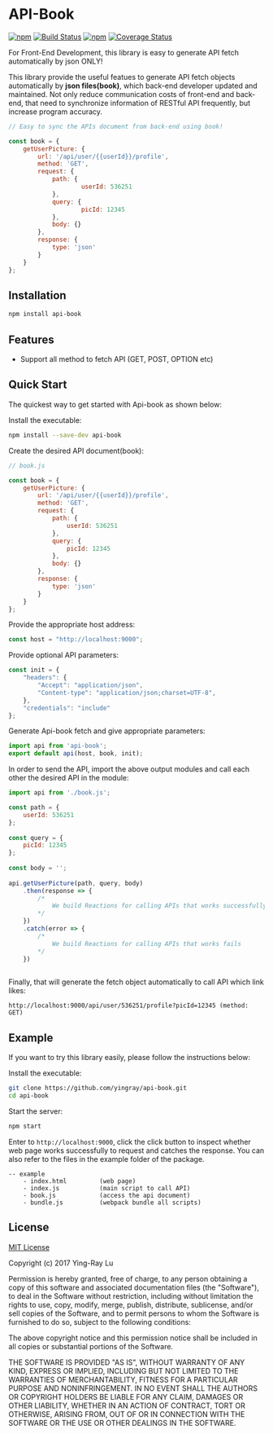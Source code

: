 # API-Book

[![npm](https://img.shields.io/npm/v/api-book.svg)](https://www.npmjs.com/package/api-book)
[![Build Status](https://travis-ci.org/yingray/api-book.svg?branch=master)](https://travis-ci.org/yingray/api-book)
[![npm](https://img.shields.io/npm/dm/api-book.svg)](https://www.npmjs.com/package/api-book)
[![Coverage Status](https://coveralls.io/repos/github/yingray/api-book/badge.svg?branch=master)](https://coveralls.io/github/yingray/api-book?branch=master)

For Front-End Development, this library is easy to generate API fetch automatically by json ONLY!

This library provide the useful featues to generate API fetch objects automatically by **json files(book)**, which back-end developer updated and maintained. Not only reduce communication costs of front-end and back-end, that need to synchronize information of RESTful API frequently, but increase program accuracy.

```js
// Easy to sync the APIs document from back-end using book!

const book = {
    getUserPicture: {
        url: '/api/user/{{userId}}/profile',
        method: 'GET',
        request: {
            path: {
                	userId: 536251
            },
            query: {
            		picId: 12345
            },
            body: {}
        },
        response: {
            type: 'json'
        }
    }
};
```

## Installation

```sh
npm install api-book
```

## Features

* Support all method to fetch API (GET, POST, OPTION etc)


## Quick Start

The quickest way to get started with Api-book as shown below:

Install the executable:

```sh
npm install --save-dev api-book
```

Create the desired API document(book):

```js
// book.js

const book = {
    getUserPicture: {
        url: '/api/user/{{userId}}/profile',
        method: 'GET',
        request: {
            path: {
                userId: 536251
            },
            query: {
            	picId: 12345
            },
            body: {}
        },
        response: {
            type: 'json'
        }
    }
};
```

Provide the appropriate host address:

```js
const host = "http://localhost:9000";
```

Provide optional API parameters:

```js
const init = {
    "headers": {
        "Accept": "application/json",
        "Content-type": "application/json;charset=UTF-8",
    },
    "credentials": "include"
};
```

Generate Api-book fetch and give appropriate parameters:

```js
import api from 'api-book';
export default api(host, book, init);
```

In order to send the API, import the above output modules and call each other the desired API in the module:	

```js
import api from './book.js';

const path = {
    userId: 536251
};
	
const query = {
    picId: 12345
};
	
const body = '';
	
api.getUserPicture(path, query, body)
    .then(response => {
        /*
            We build Reactions for calling APIs that works successfully
        */
    })
    .catch(error => {
        /*
            We build Reactions for calling APIs that works fails
        */
    })
	
```

Finally, that will generate the fetch object automatically to call API which link likes:

```
http://localhost:9000/api/user/536251/profile?picId=12345 (method: GET)
```

## Example

If you want to try this library easily, please follow the instructions below:

Install the executable:

```sh
git clone https://github.com/yingray/api-book.git
cd api-book
```

Start the server:

```sh
npm start
```

Enter to `http://localhost:9000`, click the click button to inspect whether web page works successfully to request and catches the response. You can also refer to the files in the example folder of the package.

```
-- example              
	- index.html         (web page)
	- index.js           (main script to call API)
	- book.js            (access the api document)
	- bundle.js          (webpack bundle all scripts)
```


## License

[MIT License](https://raw.githubusercontent.com/yingray/api-book/master/LICENSE)

Copyright (c) 2017 Ying-Ray Lu

Permission is hereby granted, free of charge, to any person obtaining a copy
of this software and associated documentation files (the "Software"), to deal
in the Software without restriction, including without limitation the rights
to use, copy, modify, merge, publish, distribute, sublicense, and/or sell
copies of the Software, and to permit persons to whom the Software is
furnished to do so, subject to the following conditions:

The above copyright notice and this permission notice shall be included in all
copies or substantial portions of the Software.

THE SOFTWARE IS PROVIDED "AS IS", WITHOUT WARRANTY OF ANY KIND, EXPRESS OR
IMPLIED, INCLUDING BUT NOT LIMITED TO THE WARRANTIES OF MERCHANTABILITY,
FITNESS FOR A PARTICULAR PURPOSE AND NONINFRINGEMENT. IN NO EVENT SHALL THE
AUTHORS OR COPYRIGHT HOLDERS BE LIABLE FOR ANY CLAIM, DAMAGES OR OTHER
LIABILITY, WHETHER IN AN ACTION OF CONTRACT, TORT OR OTHERWISE, ARISING FROM,
OUT OF OR IN CONNECTION WITH THE SOFTWARE OR THE USE OR OTHER DEALINGS IN THE
SOFTWARE.
